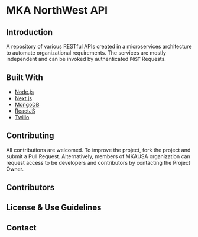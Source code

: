 # MKA NorthWest API

## Introduction

A repository of various RESTful APIs created in a microservices architecture to automate organizational requirements. The services are mostly independent and can be invoked by authenticated `POST` Requests.

## Built With

- [Node.js](https://nodejs.org/)
- [Next.js](https://nextjs.org/)
- [MongoDB](https://www.mongodb.com/)
- [ReactJS](https://reactjs.org/)
- [Twilio](https://twilio.com)

## Contributing

All contributions are welcomed. To improve the project, fork the project and submit a Pull Request. Alternatively, members of MKAUSA organization can request access to be developers and contributors by contacting the Project Owner.

## Contributors

## License & Use Guidelines

## Contact
